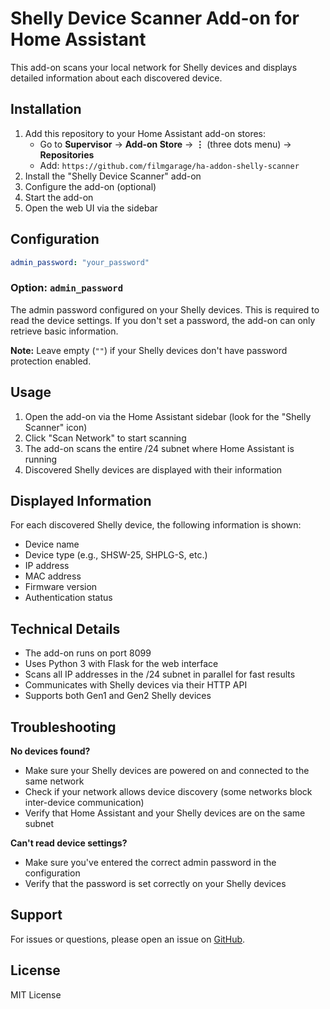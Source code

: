# Shelly Device Scanner Add-on for Home Assistant

This add-on scans your local network for Shelly devices and displays detailed information about each discovered device.

## Installation

1. Add this repository to your Home Assistant add-on stores:
   - Go to **Supervisor** → **Add-on Store** → **⋮** (three dots menu) → **Repositories**
   - Add: `https://github.com/filmgarage/ha-addon-shelly-scanner`
2. Install the "Shelly Device Scanner" add-on
3. Configure the add-on (optional)
4. Start the add-on
5. Open the web UI via the sidebar

## Configuration

```yaml
admin_password: "your_password"
```

### Option: `admin_password`

The admin password configured on your Shelly devices. This is required to read the device settings. If you don't set a password, the add-on can only retrieve basic information.

**Note:** Leave empty (`""`) if your Shelly devices don't have password protection enabled.

## Usage

1. Open the add-on via the Home Assistant sidebar (look for the "Shelly Scanner" icon)
2. Click "Scan Network" to start scanning
3. The add-on scans the entire /24 subnet where Home Assistant is running
4. Discovered Shelly devices are displayed with their information

## Displayed Information

For each discovered Shelly device, the following information is shown:

- Device name
- Device type (e.g., SHSW-25, SHPLG-S, etc.)
- IP address
- MAC address
- Firmware version
- Authentication status

## Technical Details

- The add-on runs on port 8099
- Uses Python 3 with Flask for the web interface
- Scans all IP addresses in the /24 subnet in parallel for fast results
- Communicates with Shelly devices via their HTTP API
- Supports both Gen1 and Gen2 Shelly devices

## Troubleshooting

**No devices found?**
- Make sure your Shelly devices are powered on and connected to the same network
- Check if your network allows device discovery (some networks block inter-device communication)
- Verify that Home Assistant and your Shelly devices are on the same subnet

**Can't read device settings?**
- Make sure you've entered the correct admin password in the configuration
- Verify that the password is set correctly on your Shelly devices

## Support

For issues or questions, please open an issue on [GitHub](https://github.com/filmgarage/ha-addon-shelly-scanner/issues).

## License

MIT License
